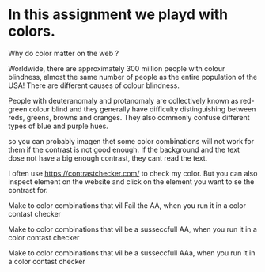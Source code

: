# In this assignment we playd with colors. 

Why do color matter on the web ? 

Worldwide, there are approximately 300 million people with colour blindness, almost the same number of people as the entire population of the USA! There are different causes of colour blindness.

People with deuteranomaly and protanomaly are collectively known as red-green colour blind and they generally have difficulty distinguishing between reds, greens, browns and oranges. They also commonly confuse different types of blue and purple hues. 

so you can probably imagen thet some color combinations will not work for them if the contrast is not 
good enough. If the background and the text dose not have a big enough contrast, they cant read the text. 

I often use https://contrastchecker.com/ to check my color.
But you can also inspect element on the website and click on the element you want to se the contrast for. 

Make to color combinations that vil Fail the AA, when you run it in a color contast checker 

Make to color combinations that vil be a susseccfull AA, when you run it in a color contast checker  

Make to color combinations that vil be a susseccfull AAa, when you run it in a color contast checker  

